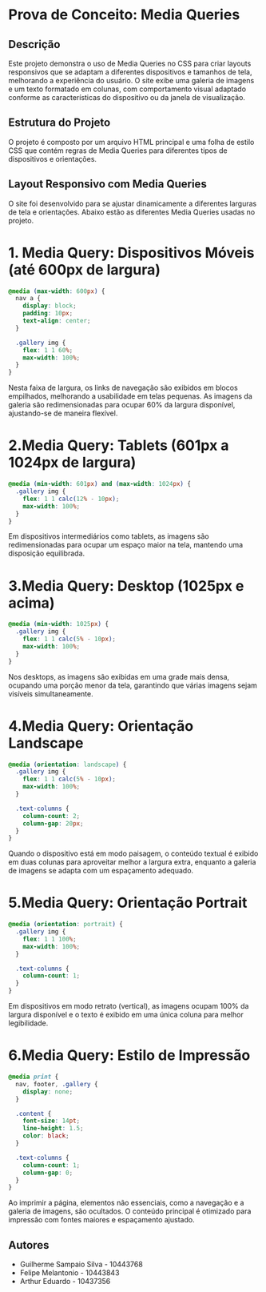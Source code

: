 # Prova de Conceito: Media Queries

## Descrição
Este projeto demonstra o uso de Media Queries no CSS para criar layouts responsivos que se adaptam a diferentes dispositivos e tamanhos de tela, melhorando a experiência do usuário. O site exibe uma galeria de imagens e um texto formatado em colunas, com comportamento visual adaptado conforme as características do dispositivo ou da janela de visualização.
## Estrutura do Projeto
O projeto é composto por um arquivo HTML principal e uma folha de estilo CSS que contém regras de Media Queries para diferentes tipos de dispositivos e orientações.
## Layout Responsivo com Media Queries
O site foi desenvolvido para se ajustar dinamicamente a diferentes larguras de tela e orientações. Abaixo estão as diferentes Media Queries usadas no projeto.
# 1. Media Query: Dispositivos Móveis (até 600px de largura)
```css
@media (max-width: 600px) {
  nav a {
    display: block;
    padding: 10px;
    text-align: center;
  }

  .gallery img {
    flex: 1 1 60%; 
    max-width: 100%; 
  }
}
```
Nesta faixa de largura, os links de navegação são exibidos em blocos empilhados, melhorando a usabilidade em telas pequenas. As imagens da galeria são redimensionadas para ocupar 60% da largura disponível, ajustando-se de maneira flexível.
# 2.Media Query: Tablets (601px a 1024px de largura)
``` css
@media (min-width: 601px) and (max-width: 1024px) {
  .gallery img {
    flex: 1 1 calc(12% - 10px); 
    max-width: 100%;
  }
}
```
Em dispositivos intermediários como tablets, as imagens são redimensionadas para ocupar um espaço maior na tela, mantendo uma disposição equilibrada.
# 3.Media Query: Desktop (1025px e acima)
``` css
@media (min-width: 1025px) {
  .gallery img {
    flex: 1 1 calc(5% - 10px); 
    max-width: 100%;
  }
}
```
Nos desktops, as imagens são exibidas em uma grade mais densa, ocupando uma porção menor da tela, garantindo que várias imagens sejam visíveis simultaneamente.
# 4.Media Query: Orientação Landscape
``` css
@media (orientation: landscape) {
  .gallery img {
    flex: 1 1 calc(5% - 10px); 
    max-width: 100%;
  }

  .text-columns {
    column-count: 2;
    column-gap: 20px;
  }
}
```
Quando o dispositivo está em modo paisagem, o conteúdo textual é exibido em duas colunas para aproveitar melhor a largura extra, enquanto a galeria de imagens se adapta com um espaçamento adequado.
# 5.Media Query: Orientação Portrait
``` css
@media (orientation: portrait) {
  .gallery img {
    flex: 1 1 100%; 
    max-width: 100%;
  }

  .text-columns {
    column-count: 1;
  }
}
```
Em dispositivos em modo retrato (vertical), as imagens ocupam 100% da largura disponível e o texto é exibido em uma única coluna para melhor legibilidade.
# 6.Media Query: Estilo de Impressão
``` css
@media print {
  nav, footer, .gallery {
    display: none;
  }

  .content {
    font-size: 14pt;
    line-height: 1.5;
    color: black;
  }

  .text-columns {
    column-count: 1;
    column-gap: 0;
  }
}
```
Ao imprimir a página, elementos não essenciais, como a navegação e a galeria de imagens, são ocultados. O conteúdo principal é otimizado para impressão com fontes maiores e espaçamento ajustado.


## Autores
- Guilherme Sampaio Silva - 10443768
- Felipe Melantonio - 10443843
- Arthur Eduardo - 10437356
